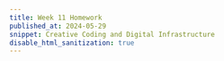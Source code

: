 ```yaml
---
title: Week 11 Homework 
published_at: 2024-05-29
snippet: Creative Coding and Digital Infrastructure
disable_html_sanitization: true
---
```

